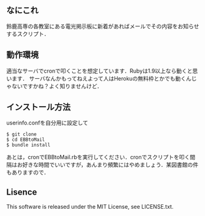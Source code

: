 ## なにこれ
  鈴鹿高専の各教室にある電光掲示板に新着があればメールでその内容をお知らせするスクリプト．

## 動作環境
  適当なサーバでcronで叩くことを想定しています．Rubyは1.9以上なら動くと思います．
  サーバなんかもってねえよって人はHerokuの無料枠とかでも動くんじゃないですかね？よく知りませんけど．

## インストール方法
  userinfo.confを自分用に設定して

```
$ git clone 
$ cd EBBtoMail
$ bundle install
```

  あとは，cronでEBBtoMail.rbを実行してください．cronでスクリプトを叩く間隔はお好きな時間でいいですが，あんまり頻繁にはやめましょう．某図書館の件もありますので．

## Lisence
  This software is released under the MIT License, see LICENSE.txt.



